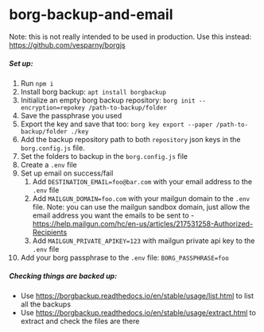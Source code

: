# borg-backup-and-email

Note: this is not really intended to be used in production. Use this instead: https://github.com/vesparny/borgjs

##### Set up:
1. Run `npm i`
2. Install borg backup: `apt install borgbackup`
3. Initialize an empty borg backup repository: `borg init --encryption=repokey /path-to-backup/folder`
4. Save the passphrase you used
5. Export the key and save that too: `borg key export --paper /path-to-backup/folder ./key`
6. Add the backup repository path to both `repository` json keys in the `borg.config.js` file.
7. Set the folders to backup in the `borg.config.js` file
8. Create a `.env` file
9. Set up email on success/fail
    1. Add `DESTINATION_EMAIL=foo@bar.com` with your email address to the `.env` file
    2. Add `MAILGUN_DOMAIN=foo.com` with your mailgun domain to the `.env` file. Note: you can use the mailgun sandbox domain, just allow the email address you want the emails to be sent to - https://help.mailgun.com/hc/en-us/articles/217531258-Authorized-Recipients
    3. Add `MAILGUN_PRIVATE_APIKEY=123` with mailgun private api key to the `.env` file
10. Add your borg passphrase to the `.env` file: `BORG_PASSPHRASE=foo`

##### Checking things are backed up:
  * Use https://borgbackup.readthedocs.io/en/stable/usage/list.html to list all the backups
  * Use https://borgbackup.readthedocs.io/en/stable/usage/extract.html to extract and check the files are there
